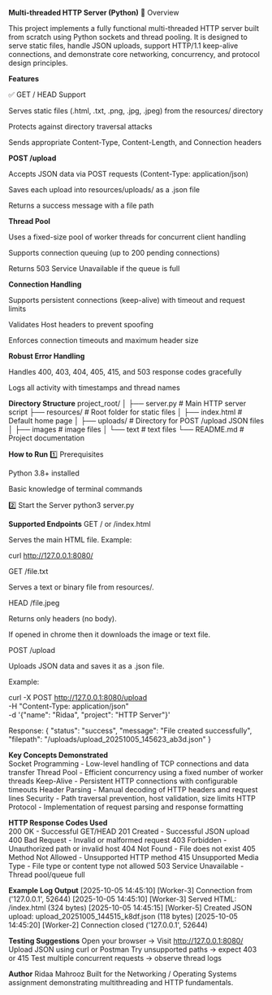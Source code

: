 **Multi-threaded HTTP Server (Python)**
📖 Overview

This project implements a fully functional multi-threaded HTTP server built from scratch using Python sockets and thread pooling.
It is designed to serve static files, handle JSON uploads, support HTTP/1.1 keep-alive connections, and demonstrate core networking, concurrency, and protocol design principles.

**Features**

✅ GET / HEAD Support

Serves static files (.html, .txt, .png, .jpg, .jpeg) from the resources/ directory

Protects against directory traversal attacks

Sends appropriate Content-Type, Content-Length, and Connection headers

**POST /upload**

Accepts JSON data via POST requests (Content-Type: application/json)

Saves each upload into resources/uploads/ as a .json file

Returns a success message with a file path

**Thread Pool**

Uses a fixed-size pool of worker threads for concurrent client handling

Supports connection queuing (up to 200 pending connections)

Returns 503 Service Unavailable if the queue is full

**Connection Handling**

Supports persistent connections (keep-alive) with timeout and request limits

Validates Host headers to prevent spoofing

Enforces connection timeouts and maximum header size

**Robust Error Handling**

Handles 400, 403, 404, 405, 415, and 503 response codes gracefully

Logs all activity with timestamps and thread names

**Directory Structure**
project_root/
│
├── server.py                 # Main HTTP server script
├── resources/                # Root folder for static files
│   ├── index.html            # Default home page
│   ├── uploads/              # Directory for POST /upload JSON files
│   ├── images                # image files
│   └── text                  # text files
└── README.md                 # Project documentation

**How to Run**
1️⃣ Prerequisites

Python 3.8+ installed

Basic knowledge of terminal commands

2️⃣ Start the Server
python3 server.py

**Supported Endpoints**
GET / or /index.html

Serves the main HTML file.
Example:

curl http://127.0.0.1:8080/

GET /file.txt

Serves a text or binary file from resources/.

HEAD /file.jpeg

Returns only headers (no body).

If opened in chrome then it downloads the image or text file.

POST /upload

Uploads JSON data and saves it as a .json file.

Example:

curl -X POST http://127.0.0.1:8080/upload \
     -H "Content-Type: application/json" \
     -d '{"name": "Ridaa", "project": "HTTP Server"}'

Response:
{
  "status": "success",
  "message": "File created successfully",
  "filepath": "/uploads/upload_20251005_145623_ab3d.json"
}

**Key Concepts Demonstrated**	                                    
Socket Programming - Low-level handling of TCP connections and data transfer
Thread Pool - Efficient concurrency using a fixed number of worker threads
Keep-Alive - Persistent HTTP connections with configurable timeouts
Header Parsing - Manual decoding of HTTP headers and request lines
Security - Path traversal prevention, host validation, size limits
HTTP Protocol - Implementation of request parsing and response formatting

**HTTP Response Codes Used**  
200 OK - Successful GET/HEAD
201 Created - Successful JSON upload
400 Bad Request - Invalid or malformed request
403 Forbidden - Unauthorized path or invalid host
404 Not Found - File does not exist
405 Method Not Allowed - Unsupported HTTP method
415 Unsupported Media Type - File type or content type not allowed
503 Service Unavailable - Thread pool/queue full

**Example Log Output**
[2025-10-05 14:45:10] [Worker-3] Connection from ('127.0.0.1', 52644)
[2025-10-05 14:45:10] [Worker-3] Served HTML: /index.html (324 bytes)
[2025-10-05 14:45:15] [Worker-5] Created JSON upload: upload_20251005_144515_k8df.json (118 bytes)
[2025-10-05 14:45:20] [Worker-2] Connection closed ('127.0.0.1', 52644)

**Testing Suggestions**
Open your browser → Visit http://127.0.0.1:8080/
Upload JSON using curl or Postman
Try unsupported paths → expect 403 or 415
Test multiple concurrent requests → observe thread logs

**Author**
Ridaa Mahrooz
Built for the Networking / Operating Systems assignment demonstrating multithreading and HTTP fundamentals.
